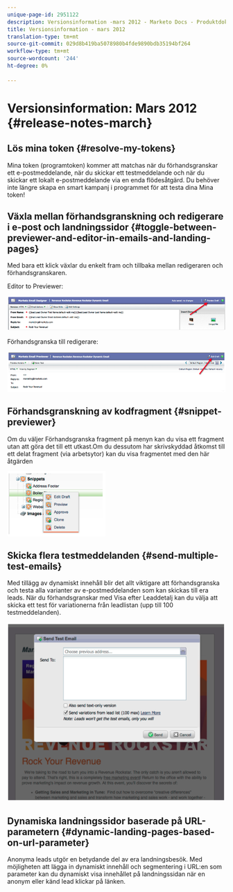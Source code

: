 ```yaml
---
unique-page-id: 2951122
description: Versionsinformation -mars 2012 - Marketo Docs - Produktdokumentation
title: Versionsinformation - mars 2012
translation-type: tm+mt
source-git-commit: 029d8b419ba5078980b4fde9890bdb35194bf264
workflow-type: tm+mt
source-wordcount: '244'
ht-degree: 0%

---
```



# Versionsinformation: Mars 2012 {#release-notes-march}

## Lös mina token {#resolve-my-tokens}

Mina token (programtoken) kommer att matchas när du förhandsgranskar ett e-postmeddelande, när du skickar ett testmeddelande och när du skickar ett lokalt e-postmeddelande via en enda flödesåtgärd. Du behöver inte längre skapa en smart kampanj i programmet för att testa dina Mina token!

## Växla mellan förhandsgranskning och redigerare i e-post och landningssidor {#toggle-between-previewer-and-editor-in-emails-and-landing-pages}

Med bara ett klick växlar du enkelt fram och tillbaka mellan redigeraren och förhandsgranskaren.

Editor to Previewer:

![](assets/image2014-9-23-10-3a0-3a13.png)

Förhandsgranska till redigerare:

![](assets/image2014-9-23-10-3a0-3a25.png)

## Förhandsgranskning av kodfragment {#snippet-previewer}

Om du väljer Förhandsgranska fragment på menyn kan du visa ett fragment utan att göra det till ett utkast.Om du dessutom har skrivskyddad åtkomst till ett delat fragment (via arbetsytor) kan du visa fragmentet med den här åtgärden

![](assets/image2014-9-23-10-3a0-3a37.png)

## Skicka flera testmeddelanden {#send-multiple-test-emails}

Med tillägg av dynamiskt innehåll blir det allt viktigare att förhandsgranska och testa alla varianter av e-postmeddelanden som kan skickas till era leads. När du förhandsgranskar med Visa efter Leaddetalj kan du välja att skicka ett test för variationerna från leadlistan (upp till 100 testmeddelanden).

![](assets/image2014-9-23-10-3a0-3a50.png)

## Dynamiska landningssidor baserade på URL-parametern {#dynamic-landing-pages-based-on-url-parameter}

Anonyma leads utgör en betydande del av era landningsbesök. Med möjligheten att lägga in dynamiskt innehåll och segmentering i URL:en som parameter kan du dynamiskt visa innehållet på landningssidan när en anonym eller känd lead klickar på länken.
